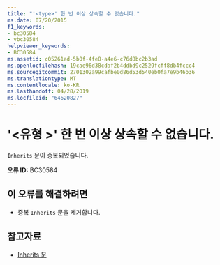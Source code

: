 ```yaml
---
title: "'<type>' 한 번 이상 상속할 수 없습니다."
ms.date: 07/20/2015
f1_keywords:
- bc30584
- vbc30584
helpviewer_keywords:
- BC30584
ms.assetid: c05261ad-5b0f-4fe8-a4e6-c76d8bc2b3ad
ms.openlocfilehash: 19cae96d38cdaf2b4ddbd9c2529fcff8db4fccc4
ms.sourcegitcommit: 2701302a99cafbe0d86d53d540eb0fa7e9b46b36
ms.translationtype: MT
ms.contentlocale: ko-KR
ms.lasthandoff: 04/28/2019
ms.locfileid: "64620827"
---
```

# <a name="type-cannot-be-inherited-more-than-once"></a>'\<유형 >' 한 번 이상 상속할 수 없습니다.
`Inherits` 문이 중복되었습니다.  
  
 **오류 ID:** BC30584  
  
## <a name="to-correct-this-error"></a>이 오류를 해결하려면  
  
- 중복 `Inherits` 문을 제거합니다.  
  
## <a name="see-also"></a>참고자료

- [Inherits 문](../../visual-basic/language-reference/statements/inherits-statement.md)
